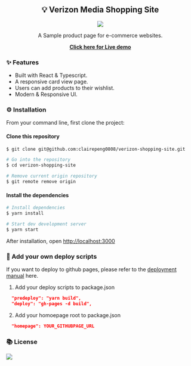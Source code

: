 ## <div align='center'>💡 Verizon Media Shopping Site</div>

<div align='center'>
<p align='center'>
<p><img src="https://img.shields.io/badge/react%20-%2320232a.svg?&style=for-the-badge&logo=typescript&logoColor=%2361DAFB"/></p>
A Sample product page for e-commerce websites.
</p>

<p><strong><a href="https://clairepeng0808.github.io/verizon-shopping-site/">
Click here for Live demo</a></strong>
</p>
</div>

### ✨ Features

- Built with React & Typescript.
- A responsive card view page.
- Users can add products to their wishlist.
- Modern & Responsive UI.

### ⚙️ Installation

From your command line, first clone the project:

#### Clone this repository

```zsh
$ git clone git@github.com:clairepeng0808/verizon-shopping-site.git

# Go into the repository
$ cd verizon-shopping-site

# Remove current origin repository
$ git remote remove origin
```

#### Install the dependencies

```zsh
# Install dependencies
$ yarn install

# Start dev development server
$ yarn start
```

After installation, open [http://localhost:3000](http://localhost:3000)

### 🥁 Add your own deploy scripts

If you want to deploy to github pages, please refer to the [deployment manual](https://create-react-app.dev/docs/deployment/#step-1-add-homepage-to-packagejson) here.

1. Add your deploy scripts to package.json

```json
  "predeploy": "yarn build",
  "deploy": "gh-pages -d build",
```

2. Add your homoepage root to package.json

```json
  "homepage": YOUR_GITHUBPAGE_URL
```

### 📚 License

<img src="https://img.shields.io/github/license/clairepeng0808/smart-brain-app?style=flat-square&color=9cf" />
